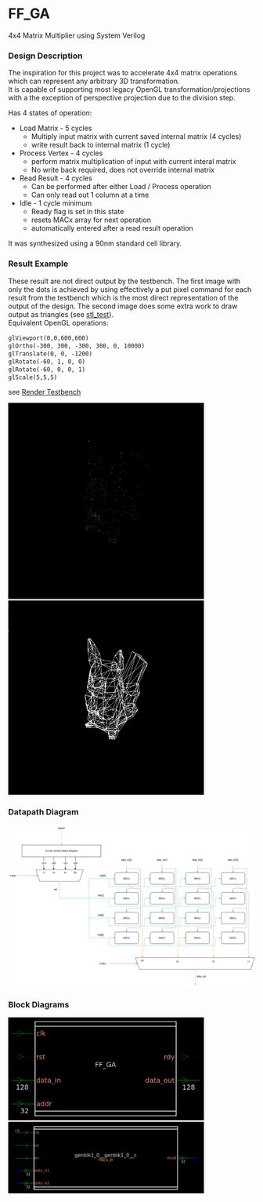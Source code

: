 # FF_GA
4x4 Matrix Multiplier using System Verilog

### Design Description
The inspiration for this project was to accelerate 4x4 matrix operations which can represent any arbitrary 3D transformation.  
It is capable of supporting most legacy OpenGL transformation/projections with a the exception of perspective projection due to the division step.  

Has 4 states of operation:  
- Load Matrix - 5 cycles
  - Multiply input matrix with current saved internal matrix (4 cycles)
  - write result back to internal matrix (1 cycle)
- Process Vertex - 4 cycles
  - perform matrix multiplication of input with current interal matrix
  - No write back required, does not override internal matrix
- Read Result - 4 cycles
  - Can be performed after either Load / Process operation
  - Can only read out 1 column at a time
- Idle - 1 cycle minimum
  - Ready flag is set in this state
  - resets MACx array for next operation
  - automatically entered after a read result operation

It was synthesized using a 90nm standard cell library.

### Result Example
These result are not direct output by the testbench. The first image with only the dots is achieved by using effectively a put pixel command for each result from the testbench
which is the most direct representation of the output of the design. The second image does some extra work to draw output as triangles (see [stl_test](stl-test)).   
Equivalent OpenGL operations:    
```
glViewport(0,0,600,600)
glOrtho(-300, 300, -300, 300, 0, 10000)
glTranslate(0, 0, -1200)
glRotate(-60, 1, 0, 0)
glRotate(-60, 0, 0, 1)
glScale(5,5,5)
```
see [Render Testbench](src/render_test.sv)  

<img src="img/pika.png" width="400"> <img src="img/pika2.png"  width="400">

### Datapath Diagram

<img src="img/ffga.png">

### Block Diagrams

<img src="img/in_out_schematic.png" width="400"> <img src="img/macx_schematic.png" width="400">

